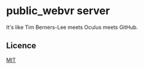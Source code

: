 # public_webvr server

It's like Tim Berners-Lee meets Oculus meets GitHub.


## Licence

[MIT](LICENCE)
